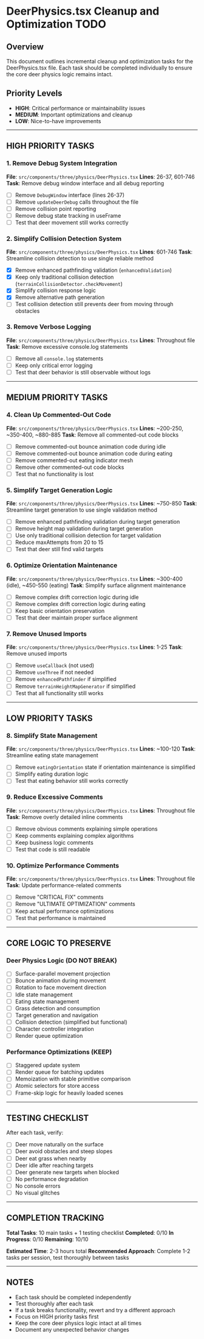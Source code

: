 # DeerPhysics.tsx Cleanup and Optimization TODO

## Overview
This document outlines incremental cleanup and optimization tasks for the DeerPhysics.tsx file. Each task should be completed individually to ensure the core deer physics logic remains intact.

## Priority Levels
- **HIGH**: Critical performance or maintainability issues
- **MEDIUM**: Important optimizations and cleanup
- **LOW**: Nice-to-have improvements

---

## HIGH PRIORITY TASKS

### 1. Remove Debug System Integration
**File**: `src/components/three/physics/DeerPhysics.tsx`
**Lines**: 26-37, 601-746
**Task**: Remove debug window interface and all debug reporting
- [ ] Remove `DebugWindow` interface (lines 26-37)
- [ ] Remove `updateDeerDebug` calls throughout the file
- [ ] Remove collision point reporting
- [ ] Remove debug state tracking in useFrame
- [ ] Test that deer movement still works correctly

### 2. Simplify Collision Detection System
**File**: `src/components/three/physics/DeerPhysics.tsx`
**Lines**: 601-746
**Task**: Streamline collision detection to use single reliable method
- [x] Remove enhanced pathfinding validation (`enhancedValidation`)
- [x] Keep only traditional collision detection (`terrainCollisionDetector.checkMovement`)
- [x] Simplify collision response logic
- [x] Remove alternative path generation
- [ ] Test collision detection still prevents deer from moving through obstacles

### 3. Remove Verbose Logging
**File**: `src/components/three/physics/DeerPhysics.tsx`
**Lines**: Throughout file
**Task**: Remove excessive console.log statements
- [ ] Remove all `console.log` statements
- [ ] Keep only critical error logging
- [ ] Test that deer behavior is still observable without logs

---

## MEDIUM PRIORITY TASKS

### 4. Clean Up Commented-Out Code
**File**: `src/components/three/physics/DeerPhysics.tsx`
**Lines**: ~200-250, ~350-400, ~880-885
**Task**: Remove all commented-out code blocks
- [ ] Remove commented-out bounce animation code during idle
- [ ] Remove commented-out bounce animation code during eating
- [ ] Remove commented-out eating indicator mesh
- [ ] Remove other commented-out code blocks
- [ ] Test that no functionality is lost

### 5. Simplify Target Generation Logic
**File**: `src/components/three/physics/DeerPhysics.tsx`
**Lines**: ~750-850
**Task**: Streamline target generation to use single validation method
- [ ] Remove enhanced pathfinding validation during target generation
- [ ] Remove height map validation during target generation
- [ ] Use only traditional collision detection for target validation
- [ ] Reduce maxAttempts from 20 to 15
- [ ] Test that deer still find valid targets

### 6. Optimize Orientation Maintenance
**File**: `src/components/three/physics/DeerPhysics.tsx`
**Lines**: ~300-400 (idle), ~450-550 (eating)
**Task**: Simplify surface alignment maintenance
- [ ] Remove complex drift correction logic during idle
- [ ] Remove complex drift correction logic during eating
- [ ] Keep basic orientation preservation
- [ ] Test that deer maintain proper surface alignment

### 7. Remove Unused Imports
**File**: `src/components/three/physics/DeerPhysics.tsx`
**Lines**: 1-25
**Task**: Remove unused imports
- [ ] Remove `useCallback` (not used)
- [ ] Remove `useThree` if not needed
- [ ] Remove `enhancedPathfinder` if simplified
- [ ] Remove `terrainHeightMapGenerator` if simplified
- [ ] Test that all functionality still works

---

## LOW PRIORITY TASKS

### 8. Simplify State Management
**File**: `src/components/three/physics/DeerPhysics.tsx`
**Lines**: ~100-120
**Task**: Streamline eating state management
- [ ] Remove `eatingOrientation` state if orientation maintenance is simplified
- [ ] Simplify eating duration logic
- [ ] Test that eating behavior still works correctly

### 9. Reduce Excessive Comments
**File**: `src/components/three/physics/DeerPhysics.tsx`
**Lines**: Throughout file
**Task**: Remove overly detailed inline comments
- [ ] Remove obvious comments explaining simple operations
- [ ] Keep comments explaining complex algorithms
- [ ] Keep business logic comments
- [ ] Test that code is still readable

### 10. Optimize Performance Comments
**File**: `src/components/three/physics/DeerPhysics.tsx`
**Lines**: Throughout file
**Task**: Update performance-related comments
- [ ] Remove "CRITICAL FIX" comments
- [ ] Remove "ULTIMATE OPTIMIZATION" comments
- [ ] Keep actual performance optimizations
- [ ] Test that performance is maintained

---

## CORE LOGIC TO PRESERVE

### Deer Physics Logic (DO NOT BREAK)
- [ ] Surface-parallel movement projection
- [ ] Bounce animation during movement
- [ ] Rotation to face movement direction
- [ ] Idle state management
- [ ] Eating state management
- [ ] Grass detection and consumption
- [ ] Target generation and navigation
- [ ] Collision detection (simplified but functional)
- [ ] Character controller integration
- [ ] Render queue optimization

### Performance Optimizations (KEEP)
- [ ] Staggered update system
- [ ] Render queue for batching updates
- [ ] Memoization with stable primitive comparison
- [ ] Atomic selectors for store access
- [ ] Frame-skip logic for heavily loaded scenes

---

## TESTING CHECKLIST

After each task, verify:
- [ ] Deer move naturally on the surface
- [ ] Deer avoid obstacles and steep slopes
- [ ] Deer eat grass when nearby
- [ ] Deer idle after reaching targets
- [ ] Deer generate new targets when blocked
- [ ] No performance degradation
- [ ] No console errors
- [ ] No visual glitches

---

## COMPLETION TRACKING

**Total Tasks**: 10 main tasks + 1 testing checklist
**Completed**: 0/10
**In Progress**: 0/10
**Remaining**: 10/10

**Estimated Time**: 2-3 hours total
**Recommended Approach**: Complete 1-2 tasks per session, test thoroughly between tasks

---

## NOTES

- Each task should be completed independently
- Test thoroughly after each task
- If a task breaks functionality, revert and try a different approach
- Focus on HIGH priority tasks first
- Keep the core deer physics logic intact at all times
- Document any unexpected behavior changes

